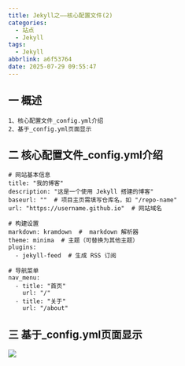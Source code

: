 ```yaml
---
title: Jekyll之——核心配置文件(2)
categories:
  - 站点
  - Jekyll
tags:
  - Jekyll
abbrlink: a6f53764
date: 2025-07-29 09:55:47
---
```

## 一 概述

```
1、核心配置文件_config.yml介绍
2、基于_config.yml页面显示
```

<!--more-->

## 二 核心配置文件_config.yml介绍

```
# 网站基本信息
title: "我的博客"
description: "这是一个使用 Jekyll 搭建的博客"
baseurl: ""  # 项目主页需填写仓库名，如 "/repo-name"
url: "https://username.github.io"  # 网站域名

# 构建设置
markdown: kramdown  #  markdown 解析器
theme: minima  # 主题（可替换为其他主题）
plugins:
  - jekyll-feed  # 生成 RSS 订阅

# 导航菜单
nav_menu:
  - title: "首页"
    url: "/"
  - title: "关于"
    url: "/about"
```

## 三 基于_config.yml页面显示

![][1]




[1]:https://cdn.jsdelivr.net/gh/PGzxc/CDN/blog-image/jekyll-2-theme-view-1.png